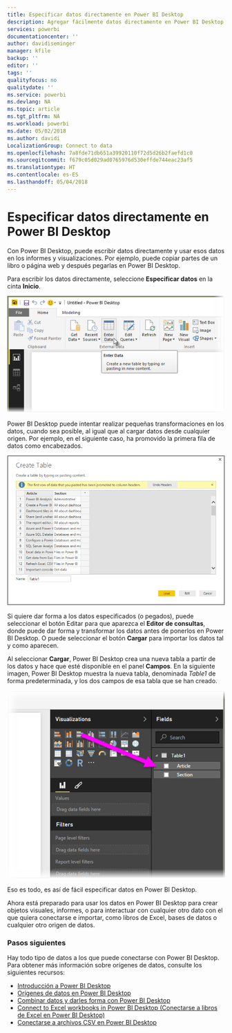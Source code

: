 ```yaml
---
title: Especificar datos directamente en Power BI Desktop
description: Agregar fácilmente datos directamente en Power BI Desktop
services: powerbi
documentationcenter: ''
author: davidiseminger
manager: kfile
backup: ''
editor: ''
tags: ''
qualityfocus: no
qualitydate: ''
ms.service: powerbi
ms.devlang: NA
ms.topic: article
ms.tgt_pltfrm: NA
ms.workload: powerbi
ms.date: 05/02/2018
ms.author: davidi
LocalizationGroup: Connect to data
ms.openlocfilehash: 7a8fde71db651a39920110f72d5d26b2faefd1c0
ms.sourcegitcommit: f679c05d029ad0765976d530effde744eac23af5
ms.translationtype: HT
ms.contentlocale: es-ES
ms.lasthandoff: 05/04/2018
---
```

# <a name="enter-data-directly-into-power-bi-desktop"></a>Especificar datos directamente en Power BI Desktop
Con Power BI Desktop, puede escribir datos directamente y usar esos datos en los informes y visualizaciones. Por ejemplo, puede copiar partes de un libro o página web y después pegarlas en Power BI Desktop.

Para escribir los datos directamente, seleccione **Especificar datos** en la cinta **Inicio**.

![](media/desktop-enter-data-directly-into-desktop/enter-data-directly_1.png)

Power BI Desktop puede intentar realizar pequeñas transformaciones en los datos, cuando sea posible, al igual que al cargar datos desde cualquier origen. Por ejemplo, en el siguiente caso, ha promovido la primera fila de datos como encabezados.

![](media/desktop-enter-data-directly-into-desktop/enter-data-directly_2.png)

Si quiere dar forma a los datos especificados (o pegados), puede seleccionar el botón Editar para que aparezca el **Editor de consultas**, donde puede dar forma y transformar los datos antes de ponerlos en Power BI Desktop. O puede seleccionar el botón **Cargar** para importar los datos tal y como aparecen.

Al seleccionar **Cargar**, Power BI Desktop crea una nueva tabla a partir de los datos y hace que esté disponible en el panel **Campos**. En la siguiente imagen, Power BI Desktop muestra la nueva tabla, denominada *Table1* de forma predeterminada, y los dos campos de esa tabla que se han creado.

![](media/desktop-enter-data-directly-into-desktop/enter-data-directly_3.png)

Eso es todo, es así de fácil especificar datos en Power BI Desktop.

Ahora está preparado para usar los datos en Power BI Desktop para crear objetos visuales, informes, o para interactuar con cualquier otro dato con el que quiera conectarse e importar, como libros de Excel, bases de datos o cualquier otro origen de datos.

### <a name="next-steps"></a>Pasos siguientes
Hay todo tipo de datos a los que puede conectarse con Power BI Desktop. Para obtener más información sobre orígenes de datos, consulte los siguientes recursos:

* [Introducción a Power BI Desktop](desktop-getting-started.md)
* [Orígenes de datos en Power BI Desktop](desktop-data-sources.md)
* [Combinar datos y darles forma con Power BI Desktop](desktop-shape-and-combine-data.md)
* [Connect to Excel workbooks in Power BI Desktop (Conectarse a libros de Excel en Power BI Desktop)](desktop-connect-excel.md)   
* [Conectarse a archivos CSV en Power BI Desktop](desktop-connect-csv.md)   

